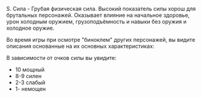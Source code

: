 S. Сила - Грубая физическая сила. Высокий показатель силы хорош для брутальных персонажей. Оказывает влияние на начальное здоровье, урон холодным оружием, грузоподъёмность и навыки без оружия и холодное оружие.

Во время игры при осмотре "биноклем" других персонажей, вы видите описания основанные на их основных характеристиках:

В зависимости от очков силы вы увидите:

- 10 мощный
- 8-9 силен
- 2-3 слабый
- 1- немощен
